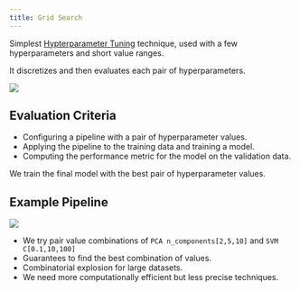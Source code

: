 ```yaml
---
title: Grid Search
---
```


Simplest [Hypterparameter Tuning](/machine-learning-foundations/hypterparameter-tuning) technique, used with a few hyperparameters and short value ranges.

It discretizes and then evaluates each pair of hyperparameters.

![](../attachments/cleanshot-2025-02-22-at-1109162x.png)

## Evaluation Criteria
- Configuring a pipeline with a pair of hyperparameter values.
- Applying the pipeline to the training data and training a model.
- Computing the performance metric for the model on the validation data.

We train the final model with the best pair of hyperparameter values.

## Example Pipeline
![](../attachments/cleanshot-2025-02-22-at-1109442x.png)
- We try pair value combinations of `PCA n_components[2,5,10]` and `SVM C[0.1,10,100]`
- Guarantees to find the best combination of values.
- Combinatorial explosion for large datasets.
- We need more computationally efficient but less precise techniques.